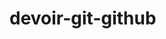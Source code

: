 # devoir-git-github
<!--Je m'appelle Shorgo P. Martial, je suis un étudiant en informatique et data science actuellement basé à Casablanca, au Maroc. -->